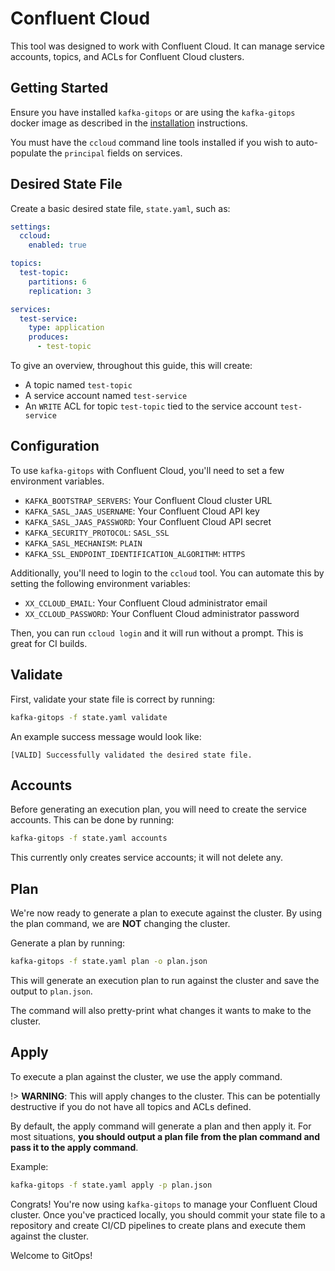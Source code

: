 # Confluent Cloud

This tool was designed to work with Confluent Cloud. It can manage service accounts, topics, and ACLs for Confluent Cloud clusters.

## Getting Started

Ensure you have installed `kafka-gitops` or are using the `kafka-gitops` docker image as described in the [installation][installation] instructions.

You must have the `ccloud` command line tools installed if you wish to auto-populate the `principal` fields on services.

## Desired State File

Create a basic desired state file, `state.yaml`, such as:

```yaml
settings:
  ccloud:
    enabled: true

topics:
  test-topic:
    partitions: 6
    replication: 3

services:
  test-service:
    type: application
    produces:
      - test-topic
```

To give an overview, throughout this guide, this will create:

- A topic named `test-topic`
- A service account named `test-service`
- An `WRITE` ACL for topic `test-topic` tied to the service account `test-service`

## Configuration

To use `kafka-gitops` with Confluent Cloud, you'll need to set a few environment variables.

* `KAFKA_BOOTSTRAP_SERVERS`: Your Confluent Cloud cluster URL
* `KAFKA_SASL_JAAS_USERNAME`: Your Confluent Cloud API key
* `KAFKA_SASL_JAAS_PASSWORD`: Your Confluent Cloud API secret
* `KAFKA_SECURITY_PROTOCOL`: `SASL_SSL`
* `KAFKA_SASL_MECHANISM`: `PLAIN`
* `KAFKA_SSL_ENDPOINT_IDENTIFICATION_ALGORITHM`: `HTTPS`

Additionally, you'll need to login to the `ccloud` tool. You can automate this by setting the following environment variables:

* `XX_CCLOUD_EMAIL`: Your Confluent Cloud administrator email
* `XX_CCLOUD_PASSWORD`: Your Confluent Cloud administrator password

Then, you can run `ccloud login` and it will run without a prompt. This is great for CI builds.

## Validate

First, validate your state file is correct by running:

```bash
kafka-gitops -f state.yaml validate
```

An example success message would look like:

```text
[VALID] Successfully validated the desired state file.
```

## Accounts

Before generating an execution plan, you will need to create the service accounts. This can be done by running:

```bash
kafka-gitops -f state.yaml accounts
```

This currently only creates service accounts; it will not delete any.

## Plan

We're now ready to generate a plan to execute against the cluster. By using the plan command, we are **NOT** changing the cluster.

Generate a plan by running:

```bash
kafka-gitops -f state.yaml plan -o plan.json
```

This will generate an execution plan to run against the cluster and save the output to `plan.json`. 

The command will also pretty-print what changes it wants to make to the cluster. 

## Apply

To execute a plan against the cluster, we use the apply command.

!> **WARNING**: This will apply changes to the cluster. This can be potentially destructive if you do not have all topics and ACLs defined.

By default, the apply command will generate a plan and then apply it. For most situations, **you should output a plan file from the plan command and pass it to the apply command**.

Example:

```bash
kafka-gitops -f state.yaml apply -p plan.json
```

Congrats! You're now using `kafka-gitops` to manage your Confluent Cloud cluster. Once you've practiced locally, you should commit your state file to a repository and create CI/CD pipelines to create plans and execute them against the cluster. 

Welcome to GitOps! 

[installation]: /installation.md